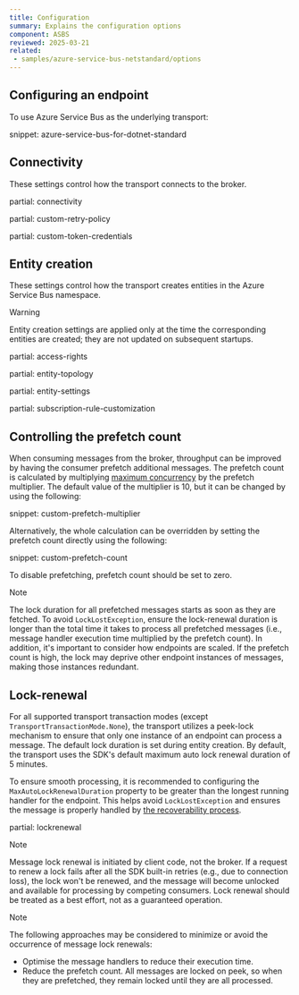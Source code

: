 ```yaml
---
title: Configuration
summary: Explains the configuration options
component: ASBS
reviewed: 2025-03-21
related:
 - samples/azure-service-bus-netstandard/options
---
```


## Configuring an endpoint

To use Azure Service Bus as the underlying transport:

snippet: azure-service-bus-for-dotnet-standard

## Connectivity

These settings control how the transport connects to the broker.

partial: connectivity

partial: custom-retry-policy

partial: custom-token-credentials

## Entity creation

These settings control how the transport creates entities in the Azure Service Bus namespace.

> [!WARNING]
> Entity creation settings are applied only at the time the corresponding entities are created; they are not updated on subsequent startups.

partial: access-rights

partial: entity-topology

partial: entity-settings

partial: subscription-rule-customization

## Controlling the prefetch count

When consuming messages from the broker, throughput can be improved by having the consumer prefetch additional messages. The prefetch count is calculated by multiplying [maximum concurrency](/nservicebus/operations/tuning.md) by the prefetch multiplier. The default value of the multiplier is 10, but it can be changed by using the following:

snippet: custom-prefetch-multiplier

Alternatively, the whole calculation can be overridden by setting the prefetch count directly using the following:

snippet: custom-prefetch-count

To disable prefetching, prefetch count should be set to zero.

> [!NOTE]
> The lock duration for all prefetched messages starts as soon as they are fetched. To avoid `LockLostException`, ensure the lock-renewal duration is longer than the total time it takes to process all prefetched messages (i.e., message handler execution time multiplied by the prefetch count).
> In addition, it's important to consider how endpoints are scaled. If the prefetch count is high, the lock may deprive other endpoint instances of messages, making those instances redundant.

## Lock-renewal

For all supported transport transaction modes (except `TransportTransactionMode.None`), the transport utilizes a peek-lock mechanism to ensure that only one instance of an endpoint can process a message. The default lock duration is set during entity creation. By default, the transport uses the SDK's default maximum auto lock renewal duration of 5 minutes.

To ensure smooth processing, it is recommended to configuring the `MaxAutoLockRenewalDuration` property to be greater than the longest running handler for the endpoint. This helps avoid `LockLostException` and ensures the message is properly handled by [the recoverability process](/nservicebus/recoverability/).

partial: lockrenewal

> [!NOTE]
> Message lock renewal is initiated by client code, not the broker. If a request to renew a lock fails after all the SDK built-in retries (e.g., due to connection loss), the lock won't be renewed, and the message will become unlocked and available for processing by competing consumers. Lock renewal should be treated as a best effort, not as a guaranteed operation.

> [!NOTE]
> The following approaches may be considered to minimize or avoid the occurrence of message lock renewals:
>
> - Optimise the message handlers to reduce their execution time.
> - Reduce the prefetch count. All messages are locked on peek, so when they are prefetched, they remain locked until they are all processed.
